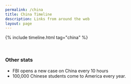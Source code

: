 ```yaml
---
permalink: /china
title: China Timeline
description: Links from around the web
layout: page
---
```


{% include timeline.html tag="china" %}

<br />

### Other stats

- FBI opens a new case on China every 10 hours
- 100,000 Chinese students come to America every year.
